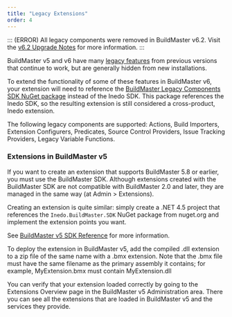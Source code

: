 ```yaml
---
title: "Legacy Extensions"
order: 4
---
```



::: (ERROR)
All legacy components were removed in BuildMaster v6.2. Visit the [v6.2 Upgrade Notes](https://inedo.com/support/kb/1766/buildmaster-6-2-upgrade-notes) for more information.
:::

BuildMaster v5 and v6 have many [legacy features](https://inedo.com/support/kb/1144/buildmaster-legacy-features) from previous versions that continue to work, but are generally hidden from new installations.

To extend the functionality of some of these features in BuildMaster v6, your extension will need to reference the [BuildMaster Legacy Components SDK NuGet package](https://www.nuget.org/packages/Inedo.BuildMaster.SDK/) instead of the Inedo SDK. This package references the Inedo SDK, so the resulting extension is still considered a cross-product, Inedo extension.

The following legacy components are supported: Actions, Build Importers, Extension Configurers, Predicates, Source Control Providers, Issue Tracking Providers, Legacy Variable Functions.

### Extensions in BuildMaster v5 

If you want to create an extension that supports BuildMaster 5.8 or earlier, you must use the BuildMaster SDK. Although extensions created with the BuildMaster SDK are not compatible with BuildMaster 2.0 and later, they are managed in the same way (at Admin > Extensions).

Creating an extension is quite similar: simply create a .NET 4.5 project that references the `Inedo.BuildMaster.SDK` NuGet package from nuget.org and implement the extension points you want.

See [BuildMaster v5 SDK Reference](https://inedo.com/support/sdk-reference/buildmaster/) for more information.

To deploy the extension in BuildMaster v5, add the compiled .dll extension to a zip file of the same name with a .bmx extension. Note that the .bmx file must have the same filename as the primary assembly it contains; for example, MyExtension.bmx must contain MyExtension.dll

You can verify that your extension loaded correctly by going to the Extensions Overview page in the BuildMaster v5 Administration area. There you can see all the extensions that are loaded in BuildMaster v5 and the services they provide.
